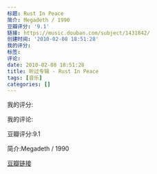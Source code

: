 ```yaml
---
标题: Rust In Peace
简介: Megadeth / 1990
豆瓣评分: '9.1'
链接: https://music.douban.com/subject/1431842/
创建时间: '2010-02-08 18:51:28'
我的评分:
标签:
评论:
date: 2010-02-08 18:51:28
title: 听过专辑 - Rust In Peace
tags: [音乐]
categories: []
---
```


我的评分:

我的评论:

豆瓣评分:9.1

简介:Megadeth / 1990

[豆瓣链接](https://music.douban.com/subject/1431842/)

